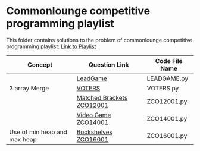 # Commonlounge competitive programming playlist

This folder contains solutions to the problem of commonlounge competitive programming playlist:
<a href="https://www.commonlounge.com/discussion/5d2822257dfa49328d85fd27cf114441/main?r=fbp&p=cp" target='_blank'>Link to Playlist</a>

|      Concept                   | 			Question Link		  |	  Code File Name    |
|--------------------------------|-----------------------------------|---------------------|
|                                |[LeadGame](http://opc.iarcs.org.in/index.php/problems/LEADGAME)|LEADGAME.py|
|3 array Merge                   |[VOTERS](http://opc.iarcs.org.in/index.php/problems/VOTERS)|VOTERS.py|
|                                |[Matched Brackets ZCO12001](https://www.codechef.com/ZCOPRAC/problems/ZCO12001)|ZCO12001.py|
|                                |[Video Game ZCO14001](https://www.codechef.com/ZCOPRAC/problems/ZCO14001)|ZCO14001.py|
|Use of min heap and max heap    |[Bookshelves ZCO16001](https://www.codechef.com/ZCOPRAC/problems/ZCO16001)|ZCO16001.py|
